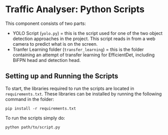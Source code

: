 # Traffic Analyser: Python Scripts
This component consists of two parts:
* YOLO Script (`yolo.py`) = this is the script used for one of the two object detection approaches in the project. This script reads in from a web camera to predict what is on the screen.
* Tranfer Learning folder (`transfer_learning`) = this is the folder containing an attempt of transfer learning for EfficientDet, including BiFPN head and detection head.

## Setting up and Running the Scripts
To start, the libraries required to run the scripts are located in `requirements.txt`. These libraries can be installed by running the following command in the folder: 

```
pip install -r requirements.txt
```

To run the scripts simply do:

```
python path/to/script.py
```